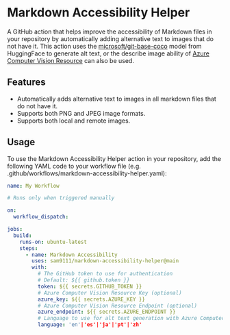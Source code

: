 # Markdown Accessibility Helper

A GitHub action that helps improve the accessibility of Markdown files in your repository by automatically adding alternative text to images that do not have it. This action uses the [microsoft/git-base-coco](https://huggingface.co/microsoft/git-base-coco) model from HuggingFace to generate alt text, or the describe image ability of [Azure Computer Vision Resource](https://azure.microsoft.com/en-us/products/cognitive-services/vision-services) can also be used.

## Features

- Automatically adds alternative text to images in all markdown files that do not have it.
- Supports both PNG and JPEG image formats.
- Supports both local and remote images.

## Usage

To use the Markdown Accessibility Helper action in your repository, add the following YAML code to your workflow file (e.g. .github/workflows/markdown-accessibility-helper.yaml):

```yaml
name: My Workflow

# Runs only when triggered manually

on:
  workflow_dispatch:

jobs:
  build:
    runs-on: ubuntu-latest
    steps:
      - name: Markdown Accessibility
        uses: sam9111/markdown-accessibility-helper@main
        with:
          # The GitHub token to use for authentication
          # Default: ${{ github.token }}
          token: ${{ secrets.GITHUB_TOKEN }}
          # Azure Computer Vision Resource Key (optional)
          azure_key: ${{ secrets.AZURE_KEY }}
          # Azure Computer Vision Resource Endpoint (optional)
          azure_endpoint: ${{ secrets.AZURE_ENDPOINT }}
          # Language to use for alt text generation with Azure Computer Vision Resource (optional)
          language: 'en'|'es'|'ja'|'pt'|'zh'
```
